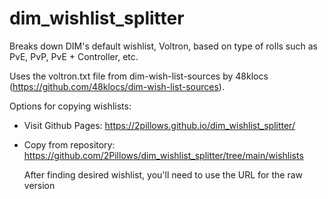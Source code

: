 # dim_wishlist_splitter

Breaks down DIM's default wishlist, Voltron, based on type of rolls such as PvE, PvP, PvE + Controller, etc.

Uses the voltron.txt file from dim-wish-list-sources by 48klocs (https://github.com/48klocs/dim-wish-list-sources).

Options for copying wishlists:

   - Visit Github Pages: https://2pillows.github.io/dim_wishlist_splitter/
   
   - Copy from repository: https://github.com/2Pillows/dim_wishlist_splitter/tree/main/wishlists

        After finding desired wishlist, you'll need to use the URL for the raw version
